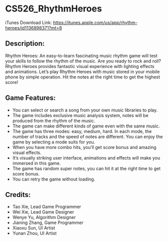 # CS526_RhythmHeroes
iTunes Download Link: https://itunes.apple.com/us/app/rhythm-heroes/id1136898371?mt=8

## Description:
Rhythm Heroes: An easy-to-learn fascinating music rhythm game will test your skills to follow the rhythm of the music.
Are you ready to rock and roll? Rhythm Heroes provides fantastic visual experience with lighting effects and animations. Let’s play Rhythm Heroes with music stored in your mobile phone by simple operation. Hit the notes at the right time to get the highest score!

## Game Features:
- You can select or search a song from your own music libraries to play.
- The game includes exclusive music analysis system, notes will be produced from the rhythm of the music.
- The game can make different kinds of game even with the same music.
- The game has three modes: easy, medium, hard. In each mode, the number of tracks and the speed of notes are different. You can enjoy the game by selecting a mode suits for you.
- When you have more combo hits, you’ll get score bonus and amazing visual effects.
- It’s visually striking user interface, animations and effects will make you immersed in this game.
- The game has random super notes, you can hit it at the right time to get score bonus.
- You can retry the game without loading.

## Credits:
- Tao Xie, Lead Game Programmer
- Wei Xie, Lead Game Designer
- Wenye Yu, Algorithm Designer
- Jianing Zhang, Game Programmer
- Xiaoxu Sun, UI Artist
- Yunan Zhou, UI Artist